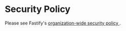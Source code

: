 # Security Policy

Please see Fastify's [organization-wide security policy
](https://github.com/fastify/.github/blob/main/SECURITY.md).